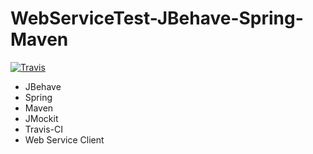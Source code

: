 # WebServiceTest-JBehave-Spring-Maven

[![Travis](https://secure.travis-ci.org/macedoleonardo/WebServiceTest-JBehave-Spring-Maven.png)](http://travis-ci.org/macedoleonardo/WebServiceTest-JBehave-Spring-Maven)

+ JBehave
+ Spring
+ Maven
+ JMockit
+ Travis-CI
+ Web Service Client
